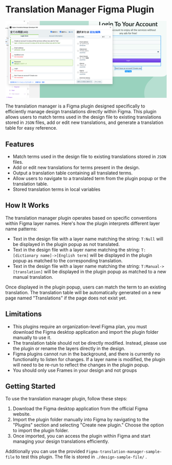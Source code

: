 # Translation Manager Figma Plugin

![alt text](https://github.com/David-Ibanez-Design/figma-translation-manager-plugin/blob/main/preview.png?raw=true)

The translation manager is a Figma plugin designed specifically to efficiently manage design translations directly within Figma. This plugin allows users to match terms used in the design file to existing translations stored in `JSON` files, add or edit new translations, and generate a translation table for easy reference.

## Features

- Match terms used in the design file to existing translations stored in `JSON` files.
- Add or edit new translations for terms present in the design.
- Output a translation table containing all translated terms.
- Allow users to navigate to a translated term from the plugin popup or the translation table.
- Stored translation terms in local variables

## How It Works

The translation manager plugin operates based on specific conventions within Figma layer names. Here's how the plugin interprets different layer name patterns:

- Text in the design file with a layer name matching the string: `T:Null` will be displayed in the plugin popup as not translated.
- Text in the design file with a layer name matching the string: `T:[dictionary name]->[English term]` will be displayed in the plugin popup as matched to the corresponding translation.
- Text in the design file with a layer name matching the string: `T:Manual->[translation]` will be displayed in the plugin popup as matched to a new manual translation.

Once displayed in the plugin popup, users can match the term to an existing translation. The translation table will be automatically generated on a new page named "Translations" if the page does not exist yet.

## Limitations

- This plugins require an organization-level Figma plan, you must download the Figma desktop application and import the plugin folder manually to use it.
- The translation table should not be directly modified. Instead, please use the plugin or rename the layers directly in the design.
- Figma plugins cannot run in the background, and there is currently no functionality to listen for changes. If a layer name is modified, the plugin will need to be re-run to reflect the changes in the plugin popup.
- You should only use Frames in your design and not groups

## Getting Started

To use the translation manager plugin, follow these steps:

1. Download the Figma desktop application from the official Figma website.
2. Import the plugin folder manually into Figma by navigating to the "Plugins" section and selecting "Create new plugin." Choose the option to import the plugin folder.
3. Once imported, you can access the plugin within Figma and start managing your design translations efficiently.

Additionally you can use the provided `Figma-translation-manager-sample-file` to test this plugin. The file is stored in `./design-sample-file/` .